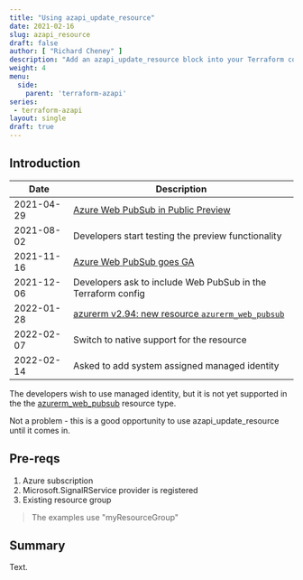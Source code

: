 ```yaml
---
title: "Using azapi_update_resource"
date: 2021-02-16
slug: azapi_resource
draft: false
author: [ "Richard Cheney" ]
description: "Add an azapi_update_resource block into your Terraform config to configure properties that are not yet supported in the azurerm provider."
weight: 4
menu:
  side:
    parent: 'terraform-azapi'
series:
 - terraform-azapi
layout: single
draft: true
---
```


## Introduction

| **Date** | **Description** |
|---|---|
| 2021-04-29 | [Azure Web PubSub in Public Preview](https://azure.microsoft.com/blog/easily-build-realtime-apps-with-websockets-and-azure-web-pubsub-now-in-preview/)
| 2021-08-02 | Developers start testing the preview functionality |
| 2021-11-16 | [Azure Web PubSub goes GA](https://azure.microsoft.com/blog/build-realtime-web-apps-with-azure-web-pubsub-now-generally-available/) |
| 2021-12-06 | Developers ask to include Web PubSub in the Terraform config |
| 2022-01-28 | [azurerm v2.94: new resource `azurerm_web_pubsub`](https://github.com/hashicorp/terraform-provider-azurerm/blob/ef11feb07db2b5fa96d79384cbcdc4e6309922fb/CHANGELOG.md) |
| 2022-02-07 | Switch to native support for the resource |
| 2022-02-14 | Asked to add system assigned managed identity |

The developers wish to use managed identity, but  it is not yet supported in the the [azurerm_web_pubsub](https://registry.terraform.io/providers/hashicorp/azurerm/2.94.0/docs/resources/web_pubsub) resource type.

Not a problem - this is a good opportunity to use azapi_update_resource until it comes in.

## Pre-reqs

1. Azure subscription
1. Microsoft.SignalRService provider is registered
1. Existing resource group

> The examples use "myResourceGroup"

## Summary

Text.
